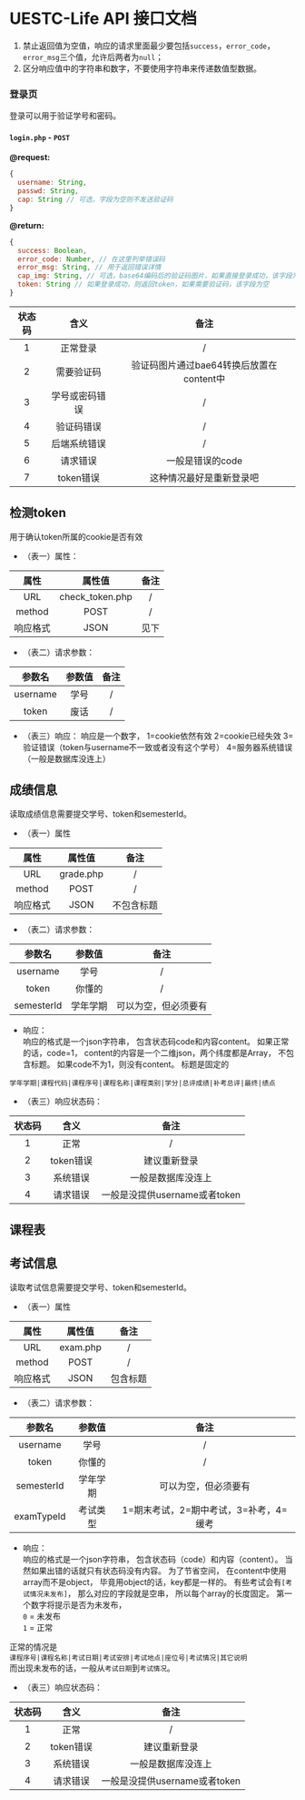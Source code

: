 # UESTC-Life API 接口文档

1. 禁止返回值为空值，响应的请求里面最少要包括`success`，`error_code`，`error_msg`三个值，允许后两者为`null`；
2. 区分响应值中的字符串和数字，不要使用字符串来传递数值型数据。

### 登录页

登录可以用于验证学号和密码。

#### `login.php` - `POST`  

**@request:**  
```js
{
  username: String,
  passwd: String,
  cap: String // 可选，字段为空则不发送验证码
}
```

**@return:**  
```js
{
  success: Boolean,
  error_code: Number, // 在这里列举错误码
  error_msg: String, // 用于返回错误详情
  cap_img: String, // 可选，base64编码后的验证码图片，如果直接登录成功，该字段为空
  token: String // 如果登录成功，则返回token，如果需要验证码，该字段为空
}
```

状态码|含义|备注
:---:|:---:|:---:
1|正常登录|/
2|需要验证码|验证码图片通过bae64转换后放置在content中
3|学号或密码错误|/
4|验证码错误|/
5|后端系统错误|/
6|请求错误|一般是错误的code
7|token错误|这种情况最好是重新登录吧
## 检测token
用于确认token所属的cookie是否有效
- （表一）属性：

属性|属性值|备注
:---:|:---:|:---:
URL|check_token.php|/
method|POST|/
响应格式|JSON|见下
- （表二）请求参数：

参数名|参数值|备注
:---:|:---:|:---:
username|学号|/
token|废话|/
- （表三）响应：
响应是一个数字，
1=cookie依然有效
2=cookie已经失效
3=验证错误（token与username不一致或者没有这个学号）
4=服务器系统错误（一般是数据库没连上）
## 成绩信息
读取成绩信息需要提交学号、token和semesterId。
- （表一）属性

属性|属性值|备注
:---:|:---:|:---:
URL|grade.php|/
method|POST|/
响应格式|JSON|不包含标题
- （表二）请求参数：

参数名|参数值|备注
:---:|:---:|:---:
username|学号|/
token|你懂的|/
semesterId|学年学期|可以为空，但必须要有

- 响应：  
响应的格式是一个json字符串，
包含状态码code和内容content。
如果正常的话，code=1，
content的内容是一个二维json，两个纬度都是Array，
不包含标题。
如果code不为1，则没有content。
标题是固定的
```
学年学期|课程代码|课程序号|课程名称|课程类别|学分|总评成绩|补考总评|最终|绩点
```
- （表三）响应状态码：

状态码|含义|备注
:---:|:---:|:---:
1|正常|/
2|token错误|建议重新登录
3|系统错误|一般是数据库没连上
4|请求错误|一般是没提供username或者token

## 课程表


## 考试信息

读取考试信息需要提交学号、token和semesterId。
- （表一）属性

属性|属性值|备注
:---:|:---:|:---:
URL|exam.php|/
method|POST|/
响应格式|JSON|包含标题
- （表二）请求参数：

参数名|参数值|备注
:---:|:---:|:---:
username|学号|/
token|你懂的|/
semesterId|学年学期|可以为空，但必须要有
examTypeId|考试类型|1=期末考试，2=期中考试，3=补考，4=缓考
- 响应：  
响应的格式是一个json字符串，
包含状态码（code）和内容（content）。
当然如果出错的话就只有状态码没有内容。
为了节省空间，
在content中使用array而不是object，
毕竟用object的话，key都是一样的。
有些考试会有`[考试情况未发布]`，
那么对应的字段就是空串，
所以每个array的长度固定。
第一个数字将提示是否为未发布，  
`0` = 未发布  
`1` = 正常

正常的情况是  
`课程序号|课程名称|考试日期|考试安排|考试地点|座位号|考试情况|其它说明`  
而出现未发布的话，一般从`考试日期`到`考试情况`。
- （表三）响应状态码：

状态码|含义|备注
:---:|:---:|:---:
1|正常|/
2|token错误|建议重新登录
3|系统错误|一般是数据库没连上
4|请求错误|一般是没提供username或者token

